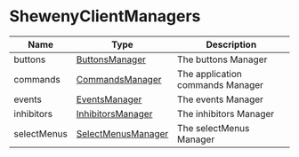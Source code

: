 # ShewenyClientManagers

| Name        | Type                                                    | Description                      |
| ----------- | ------------------------------------------------------- | -------------------------------- |
| buttons     | [ButtonsManager](../managers/ButtonsManager.md)         | The buttons Manager              |
| commands    | [CommandsManager](../managers/CommandsManager.md)       | The application commands Manager |
| events      | [EventsManager](../managers/EventsManager.md)           | The events Manager               |
| inhibitors  | [InhibitorsManager](../managers/InhibitorsManager.md)   | The inhibitors Manager           |
| selectMenus | [SelectMenusManager](../managers/SelectMenusManager.md) | The selectMenus Manager          |
